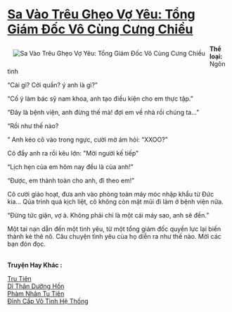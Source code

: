<a href="https://utruyen.com/sa-vao-treu-gheo-vo-yeu-tong-giam-doc-vo-cung-cung-chieu/11742/" title="Sa Vào Trêu Ghẹo Vợ Yêu: Tổng Giám Đốc Vô Cùng Cưng Chiều"><h1>Sa Vào Trêu Ghẹo Vợ Yêu: Tổng Giám Đốc Vô Cùng Cưng Chiều</h1></a><div style="display:table"><img align="right" style="float: left; padding: 10px;" src="https://utruyen.com/images/story/200x260/sa-vao-treu-gheo-vo-yeu-tong-giam-doc-vo-cung-cung-chieu.jpg" alt="Sa Vào Trêu Ghẹo Vợ Yêu: Tổng Giám Đốc Vô Cùng Cưng Chiều"><b>Thể loại:</b> Ngôn tình<p></p>“Cái gì? Cởi quần? ý anh là gì?”<p></p>“Cố ý làm bác sỹ nam khoa, anh tạo điều kiện cho em thực tập.”<p></p>“Đây là bệnh viện, anh đừng thế mà! đợi em về nhà rồi chúng ta...”<p></p>“Rồi như thế nào?<p></p>” Anh kéo cô vào trong ngực, cười mờ ám hỏi: “XXOO?”<p></p>Cô đẩy anh ra rồi kêu lớn: "Mời người kế tiếp"<p></p>“Lịch hẹn của em hôm nay đều là của anh!”<p></p>“Được, em thành toàn cho anh, đi theo em!”<p></p>Cô cười giảo hoạt, đưa anh vào phòng toàn máy móc nhập khẩu từ Đức kia... Qúa trình quá kịch liệt, cô không còn mặt mũi đi làm ở bệnh viện nữa.<p></p>“Đừng tức giận, vợ à. Không phải chỉ là một cái máy sao, anh sẽ đền.” <p></p>Một tai nạn dẫn đến một tình yêu, từ một tổng giám đốc quyền lực lại biến thành kẻ thê nô. Câu chuyện tình yêu của họ diễn ra như thế nào. Mời các bạn đón đọc.</div><p><br><b>Truyện Hay Khác :</b></p><a href="https://utruyen.com/tru-tien/330/" alt="Tru Tiên">Tru Tiên</a><br/><a href="https://dammyh.wordpress.com/2019/11/07/di-than-duong-hon/" alt="Dĩ Thân Dưỡng Hồn">Dĩ Thân Dưỡng Hồn</a><br/><a href="https://github.com/quanluxury/truyenhot/tree/master/truyenhay/5089/" alt="Phàm Nhân Tu Tiên">Phàm Nhân Tu Tiên</a><br/><a href="https://truyenngontinhay.wordpress.com/2019/10/03/dinh-cap-vo-tinh-he-thong/" alt="Đỉnh Cấp Vô Tình Hệ Thống">Đỉnh Cấp Vô Tình Hệ Thống</a><br/>